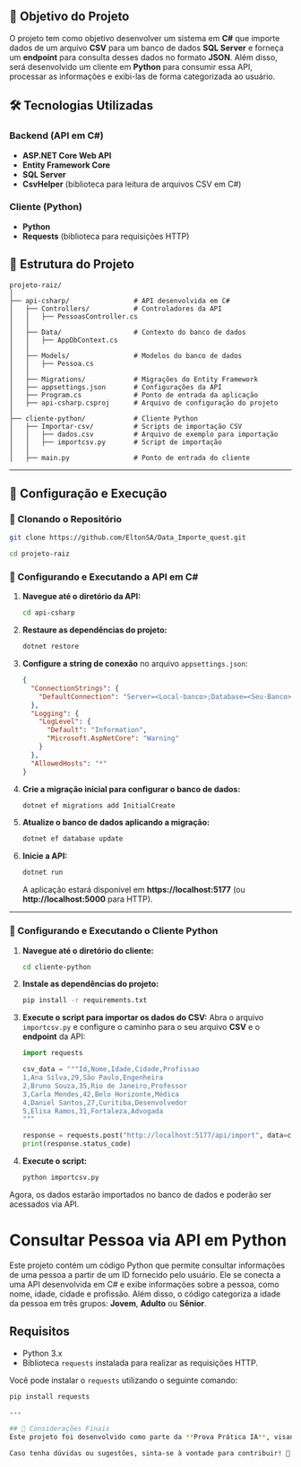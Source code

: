 ## 🎯 Objetivo do Projeto
O projeto tem como objetivo desenvolver um sistema em **C#** que importe dados de um arquivo **CSV** para um banco de dados **SQL Server** e forneça um **endpoint** para consulta desses dados no formato **JSON**. Além disso, será desenvolvido um cliente em **Python** para consumir essa API, processar as informações e exibi-las de forma categorizada ao usuário.

## 🛠️ Tecnologias Utilizadas
### Backend (API em C#)
- **ASP.NET Core Web API**
- **Entity Framework Core**
- **SQL Server**
- **CsvHelper** (biblioteca para leitura de arquivos CSV em C#)

### Cliente (Python)
- **Python**
- **Requests** (biblioteca para requisições HTTP)

## 📁 Estrutura do Projeto
```
projeto-raiz/
│
├── api-csharp/                # API desenvolvida em C#
│   ├── Controllers/           # Controladores da API
│   │   ├── PessoasController.cs
│   │
│   ├── Data/                  # Contexto do banco de dados
│   │   ├── AppDbContext.cs
│   │
│   ├── Models/                # Modelos do banco de dados
│   │   ├── Pessoa.cs
│   │
│   ├── Migrations/            # Migrações do Entity Framework
│   ├── appsettings.json       # Configurações da API
│   ├── Program.cs             # Ponto de entrada da aplicação
│   ├── api-csharp.csproj      # Arquivo de configuração do projeto
│
├── cliente-python/            # Cliente Python
│   ├── Importar-csv/          # Scripts de importação CSV
│   │   ├── dados.csv          # Arquivo de exemplo para importação
│   │   ├── importcsv.py       # Script de importação
│   │
│   ├── main.py                # Ponto de entrada do cliente
```

---

## 🚀 Configuração e Execução

### 🔹 Clonando o Repositório
```sh
git clone https://github.com/EltonSA/Data_Importe_quest.git

cd projeto-raiz
```

### 🔹 Configurando e Executando a API em C#
1. **Navegue até o diretório da API:**
   ```sh
   cd api-csharp
   ```
2. **Restaure as dependências do projeto:**
   ```sh
   dotnet restore
   ```
3. **Configure a string de conexão** no arquivo `appsettings.json`:
   ```json
   {
     "ConnectionStrings": {
       "DefaultConnection": "Server=<Local-banco>;Database=<Seu-Banco>;Trusted_Connection=True;TrustServerCertificate=True;"
     },
     "Logging": {
       "LogLevel": {
         "Default": "Information",
         "Microsoft.AspNetCore": "Warning"
       }
     },
     "AllowedHosts": "*"
   }
   ```
4. **Crie a migração inicial para configurar o banco de dados:**
   ```sh
   dotnet ef migrations add InitialCreate
   ```
5. **Atualize o banco de dados aplicando a migração:**
   ```sh
   dotnet ef database update
   ```
6. **Inicie a API:**
   ```sh
   dotnet run
   ```
   A aplicação estará disponível em **https://localhost:5177** (ou **http://localhost:5000** para HTTP).

---

### 🔹 Configurando e Executando o Cliente Python
1. **Navegue até o diretório do cliente:**
   ```sh
   cd cliente-python
   ```
2. **Instale as dependências do projeto:**
   ```sh
   pip install -r requirements.txt
   ```
3. **Execute o script para importar os dados do CSV:**
   Abra o arquivo `importcsv.py` e configure o caminho para o seu arquivo **CSV** e o **endpoint** da API:
   ```python
   import requests

   csv_data = """Id,Nome,Idade,Cidade,Profissao
   1,Ana Silva,29,São Paulo,Engenheira
   2,Bruno Souza,35,Rio de Janeiro,Professor
   3,Carla Mendes,42,Belo Horizonte,Médica
   4,Daniel Santos,27,Curitiba,Desenvolvedor
   5,Elisa Ramos,31,Fortaleza,Advogada
   """

   response = requests.post("http://localhost:5177/api/import", data=csv_data)
   print(response.status_code)
   ```
4. **Execute o script:**
   ```sh
   python importcsv.py
   ```

Agora, os dados estarão importados no banco de dados e poderão ser acessados via API.

# Consultar Pessoa via API em Python

Este projeto contém um código Python que permite consultar informações de uma pessoa a partir de um ID fornecido pelo usuário. Ele se conecta a uma API desenvolvida em C# e exibe informações sobre a pessoa, como nome, idade, cidade e profissão. Além disso, o código categoriza a idade da pessoa em três grupos: **Jovem**, **Adulto** ou **Sênior**.

## Requisitos

- Python 3.x
- Biblioteca `requests` instalada para realizar as requisições HTTP.

Você pode instalar o `requests` utilizando o seguinte comando:

```bash
pip install requests

---

## 📌 Considerações Finais
Este projeto foi desenvolvido como parte da **Prova Prática IA**, visando demonstrar a integração entre uma **API em C#** e um **cliente em Python**, utilizando **SQL Server** como banco de dados e processamento de arquivos **CSV**.

Caso tenha dúvidas ou sugestões, sinta-se à vontade para contribuir! 🚀

